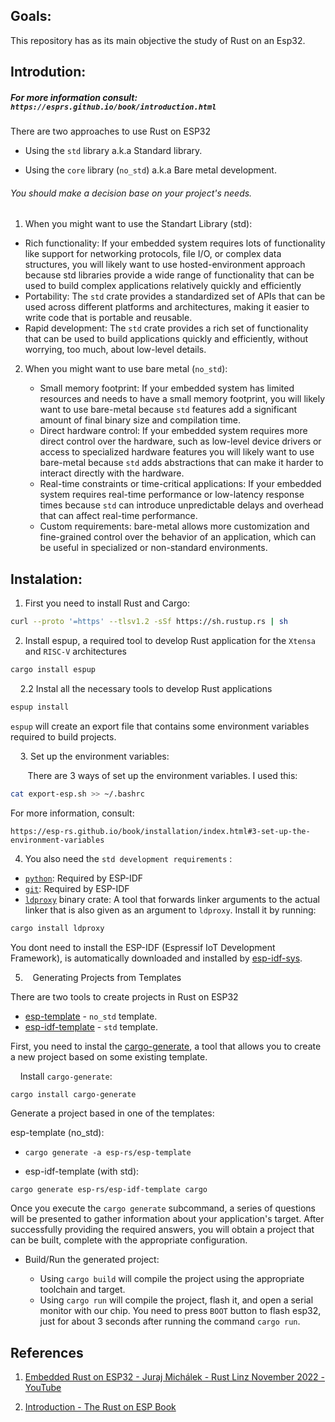 ## 

## Goals:

This repository has as its main objective the study of Rust on an Esp32.

## Introdution:

##### For more information consult: `https://esprs.github.io/book/introduction.html`

There are two approaches to use Rust on ESP32

- Using the `std`  library a.k.a Standard library.

- Using the `core` library (`no_std`) a.k.a Bare metal development.

###### You should make a decision base on your project's needs.

1. When you might want to use the Standart Library (std):
- Rich functionality: If your embedded system requires lots of 
  functionality like support for networking protocols, file I/O, or 
  complex data structures, you will likely want to use hosted-environment 
  approach because std libraries provide a wide range of functionality 
  that can be used to build complex applications relatively quickly and 
  efficiently
- Portability: The `std` crate provides a 
  standardized set of APIs that can be used across different platforms and
   architectures, making it easier to write code that is portable and 
  reusable.
- Rapid development: The `std` crate provides a
   rich set of functionality that can be used to build applications 
  quickly and efficiently, without worrying, too much, about low-level 
  details.
2. When you might want to use bare metal (`no_std`):
   
   - Small memory footprint: If your embedded system has limited 
     resources and needs to have a small memory footprint, you will likely 
     want to use bare-metal because `std` features add a significant amount of final binary size and compilation time.
   - Direct hardware control: If your embedded system requires more 
     direct control over the hardware, such as low-level device drivers or 
     access to specialized hardware features you will likely want to use 
     bare-metal because `std` adds abstractions that can make it harder to interact directly with the hardware.
   - Real-time constraints or time-critical applications: If your 
     embedded system requires real-time performance or low-latency response 
     times because `std` can introduce unpredictable delays and overhead that can affect real-time performance.
   - Custom requirements: bare-metal allows more customization and 
     fine-grained control over the behavior of an application, which can be 
     useful in specialized or non-standard environments.

## Instalation:

1. First you need to install Rust and Cargo:

```bash
curl --proto '=https' --tlsv1.2 -sSf https://sh.rustup.rs | sh
```

2. Install espup, a required tool to develop Rust application for the `Xtensa` and `RISC-V` architectures

```bash
cargo install espup
```

    2.2  Instal all the necessary tools to develop Rust applications

```bash
espup install
```

`espup` will create an export file that contains some environment variables required to build projects.

    3. Set up the environment variables:

       There are 3 ways of set up the environment variables. I used this:

```bash
cat export-esp.sh >> ~/.bashrc
```

For more information, consult:

 `https://esp-rs.github.io/book/installation/index.html#3-set-up-the-environment-variables`

4. You also need the `std development requirements` :
- [`python`](https://www.python.org/downloads/): Required by ESP-IDF
- [`git`](https://git-scm.com/downloads): Required by ESP-IDF
- [`ldproxy`](https://github.com/esp-rs/embuild/tree/master/ldproxy) binary crate: A tool that forwards linker arguments to the actual linker that is also given as an argument to `ldproxy`. Install it by running:

```sh
cargo install ldproxy
```

You dont need to install the ESP-IDF (Espressif IoT Development Framework), is automatically downloaded and installed by [esp-idf-sys](https://github.com/esp-rs/esp-idf-sys).

5.    Generating Projects from Templates

There are two tools to create projects in Rust on ESP32

- [esp-template](https://github.com/esp-rs/esp-template) - `no_std` template.
- [esp-idf-template](https://github.com/esp-rs/esp-idf-template) - `std` template.

First, you need to instal the [cargo-generate](https://github.com/cargo-generate/cargo-generate), a tool that allows you to create a new project based on some existing template.

    Install `cargo-generate`:

```bash
cargo install cargo-generate
```

Generate a project based in one of the templates:

esp-template (no_std):

- ```shell
  cargo generate -a esp-rs/esp-template
  ```

- esp-idf-template (with std):

```shell
cargo generate esp-rs/esp-idf-template cargo
```

Once you execute the `cargo generate` subcommand, a series of
 questions will be presented to gather information about your 
application's target. After successfully providing the required answers,
 you will obtain a project that can be built, complete with the 
appropriate configuration.

- Build/Run the generated project:
  
  - Using `cargo build` will compile the project using the appropriate toolchain and target.
  - Using `cargo run` will compile the project, flash it, and open a serial monitor with our chip. You need to press  `BOOT` button to flash esp32,  just for about 3 seconds after running the command `cargo run`.

## References

1. [Embedded Rust on ESP32 - Juraj Michálek - Rust Linz November 2022 - YouTube](https://www.youtube.com/watch?v=0PPPdqoDBQs)

2. [Introduction - The Rust on ESP Book](https://esp-rs.github.io/book/)
